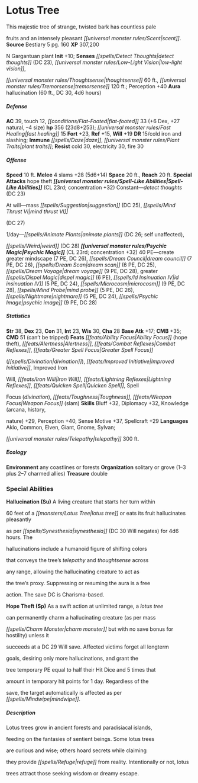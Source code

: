 ﻿---
cssclass: [monsters]

---

# Lotus Tree
This majestic tree of strange, twisted bark has countless pale

fruits and an intensely pleasant _[[universal monster rules/Scent|scent]]_.
**Source** Bestiary 5 pg. 160
**XP** 307,200

N Gargantuan plant
**Init** +10; **Senses** _[[spells/Detect Thoughts|detect thoughts]]_ (DC 23), _[[universal monster rules/Low-Light Vision|low-light vision]]_,

_[[universal monster rules/Thoughtsense|thoughtsense]]_ 60 ft., _[[universal monster rules/Tremorsense|tremorsense]]_ 120 ft.; Perception +40
**Aura** hallucination (60 ft., DC 30, 4d6 hours)

##### Defense

**AC** 39, touch 12, _[[conditions/Flat-Footed|flat-footed]]_ 33 (+6 Dex, +27 natural, –4 size)
**hp** 356 (23d8+253); _[[universal monster rules/Fast Healing|fast healing]]_ 15
**Fort** +23, **Ref** +15, **Will** +19
**DR** 15/cold iron and slashing; **Immune** _[[spells/Daze|daze]]_, _[[universal monster rules/Plant Traits|plant traits]]_; **Resist** cold 30, electricity 30, fire 30

##### Offense
**Speed** 10 ft.
**Melee** 4 slams +28 (5d6+14)
**Space** 20 ft., **Reach** 20 ft.
**Special Attacks** hope theft
**_[[universal monster rules/Spell-Like Abilities|Spell-Like Abilities]]_** (CL 23rd; concentration +32)
Constant—_detect thoughts_ (DC 23)

At will—mass _[[spells/Suggestion|suggestion]]_ (DC 25), _[[spells/Mind Thrust VI|mind thrust VI]]_

(DC 27)

1/day—_[[spells/Animate Plants|animate plants]]_ (DC 26; self unaffected),

_[[spells/Weird|weird]]_ (DC 28)
**_[[universal monster rules/Psychic Magic|Psychic Magic]]_** (CL 23rd; concentration +32)
40 PE—create greater mindscape (7 PE, DC 26), _[[spells/Dream Council|dream council]]_ (7 PE, DC 26), _[[spells/Dream Scan|dream scan]]_ (6 PE, DC 25), _[[spells/Dream Voyage|dream voyage]]_ (9 PE, DC 28), greater _[[spells/Dispel Magic|dispel magic]]_ (6 PE), _[[spells/Id Insinuation IV|id insinuation IV]]_ (5 PE, DC 24), _[[spells/Microcosm|microcosm]]_ (9 PE, DC 28), _[[spells/Mind Probe|mind probe]]_ (5 PE, DC 26), _[[spells/Nightmare|nightmare]]_ (5 PE, DC 24), _[[spells/Psychic Image|psychic image]]_ (9 PE, DC 28)

##### Statistics
**Str** 38, **Dex** 23, **Con** 31, **Int** 23, **Wis** 30, **Cha** 28
**Base Atk** +17; **CMB** +35; **CMD** 51 (can’t be tripped)
**Feats** _[[feats/Ability Focus|Ability Focus]]_ (hope theft), _[[feats/Alertness|Alertness]]_, _[[feats/Combat Reflexes|Combat Reflexes]]_, _[[feats/Greater Spell Focus|Greater Spell Focus]]_

(_[[spells/Divination|divination]]_), _[[feats/Improved Initiative|Improved Initiative]]_, Improved Iron

Will, _[[feats/Iron Will|Iron Will]]_, _[[feats/Lightning Reflexes|Lightning Reflexes]]_, _[[feats/Quicken Spell|Quicken Spell]]_, Spell

Focus (_divination_), _[[feats/Toughness|Toughness]]_, _[[feats/Weapon Focus|Weapon Focus]]_ (slam)
**Skills** Bluff +32, Diplomacy +32, Knowledge (arcana, history,

nature) +29, Perception +40, Sense Motive +37, Spellcraft +29
**Languages** Aklo, Common, Elven, Giant, Gnome, Sylvan;

_[[universal monster rules/Telepathy|telepathy]]_ 300 ft.

##### Ecology

**Environment** any coastlines or forests
**Organization** solitary or grove (1–3 plus 2–7 charmed allies)
**Treasure** double

### Special Abilities

**Hallucination (Su)** A living creature that starts her turn within

60 feet of a _[[monsters/Lotus Tree|lotus tree]]_ or eats its fruit hallucinates pleasantly

as per _[[spells/Synesthesia|synesthesia]]_ (DC 30 Will negates) for 4d6 hours. The

hallucinations include a humanoid figure of shifting colors

that conveys the tree’s _telepathy_ and _thoughtsense_ across

any range, allowing the hallucinating creature to act as

the tree’s proxy. Suppressing or resuming the aura is a free

action. The save DC is Charisma-based.

**Hope Theft (Sp)** As a swift action at unlimited range, a _lotus tree_

can permanently charm a hallucinating creature (as per mass

_[[spells/Charm Monster|charm monster]]_ but with no save bonus for hostility) unless it

succeeds at a DC 29 Will save. Affected victims forget all longterm

goals, desiring only more hallucinations, and grant the

tree temporary PE equal to half their Hit Dice and 5 times that

amount in temporary hit points for 1 day. Regardless of the

save, the target automatically is affected as per _[[spells/Mindwipe|mindwipe]]_.

##### Description

Lotus trees grow in ancient forests and paradisiacal islands,

feeding on the fantasies of sentient beings. Some lotus trees

are curious and wise; others hoard secrets while claiming

they provide _[[spells/Refuge|refuge]]_ from reality. Intentionally or not, lotus

trees attract those seeking wisdom or dreamy escape.